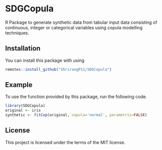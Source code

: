 # SDGCopula
<!-- badges: start -->
<!-- badges: end -->
R Package to generate synthetic data from tabular input data consisting of continuous, integer or categorical variables using copula modelling techniques.
## Installation
You can install this package with using
``` r
remotes::install_github("ShrirangP11/SDGCopula")
```
## Example
To use the function provided by this package, run the following code.
```r
library(SDGCopula)
original <- iris
synthetic <- fitCop(original, copula='normal', parametric=FALSE)
```
## License
This project is licensed under the terms of the MIT license.
